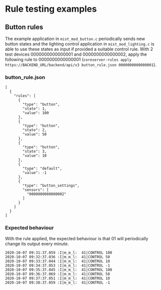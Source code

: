 # Rule testing examples

## Button rules

The example application in `mist_mod_button.c` periodically sends new button
states and the lighting control application in `mist_mod_lighting.c` is able
to use these states as input if provided a suitable control rule. With 2
test devices 0000000000000001 and 0000000000000002, apply the following rule
to 0000000000000001 (`coreserver-rules apply https://BACKEND_URL/backend/api/v3 button_rule.json 0000000000000001`).

### button_rule.json
```
[
  {
    "rules": [
      {
        "type": "button",
        "state": 1,
        "value": 100
      },
      {
        "type": "button",
        "state": 2,
        "value": 50
      },
      {
        "type": "button",
        "state": 3,
        "value": 10
      },
      {
        "type": "default",
        "value": -1
      },
      {
        "type": "button_settings",
        "sensors": [
          "0000000000000002"
        ]
      }
    ]
  }
]
```


### Expected behaviour

With the rule applied, the expected behaviour is that 01 will periodically
change its output every minute.

```
2020-10-07 09:31:37.059 :I|m_m_l:  41|CONTROL 100
2020-10-07 09:32:37.036 :I|m_m_l:  41|CONTROL 50
2020-10-07 09:33:37.044 :I|m_m_l:  41|CONTROL 10
2020-10-07 09:34:37.053 :I|m_m_l:  41|CONTROL -1
2020-10-07 09:35:37.045 :I|m_m_l:  41|CONTROL 100
2020-10-07 09:36:37.069 :I|m_m_l:  41|CONTROL 50
2020-10-07 09:37:37.051 :I|m_m_l:  41|CONTROL 10
2020-10-07 09:38:37.059 :I|m_m_l:  41|CONTROL -1
```
